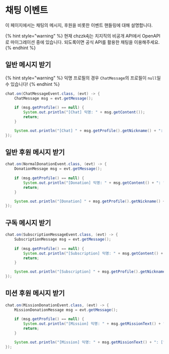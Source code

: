 # 채팅 이벤트
이 페이지에서는 채팅의 메시지, 후원을 비롯한 이벤트 핸들링에 대해 설명합니다.

{% hint style="warning" %}
현재 chzzk4j는 치지직의 비공개 API에서 OpenAPI로 마이그레이션 중에 있습니다.
되도록이면 공식 API를 활용한 채팅을 이용해주세요.
{% endhint %}

## 일반 메시지 받기
{% hint style="warning" %}
익명 프로필의 경우 `ChatMessage`의 프로필이 `null`일 수 있습니다!
{% endhint %}

```java
chat.on(ChatMessageEvent.class, (evt) -> {
    ChatMessage msg = evt.getMessage();
    
    if (msg.getProfile() == null) {
        System.out.println("[Chat] 익명: " + msg.getContent());
        return;
    }

    System.out.println("[Chat] " + msg.getProfile().getNickname() + ": " + msg.getContent());
});
```

## 일반 후원 메시지 받기
```java
chat.on(NormalDonationEvent.class, (evt) -> {
    DonationMessage msg = evt.getMessage();
    
    if (msg.getProfile() == null) {
        System.out.println("[Donation] 익명: " + msg.getContent() + ": " + msg.getContent() + " [" + msg.getPayAmount() + "원]");
        return;
    }

    System.out.println("[Donation] " + msg.getProfile().getNickname() + ": " + msg.getContent() + " [" + msg.getPayAmount() + "원]");
});
```

## 구독 메시지 받기
```java
chat.on(SubscriptionMessageEvent.class, (evt) -> {
    SubscriptionMessage msg = evt.getMessage();
    
    if (msg.getProfile() == null) {
        System.out.println("[Subscription] 익명: " + msg.getContent() + ": [" + msg.getSubscriptionMonth() + "개월 " + msg.getSubscriptionTierName() + "]");
        return;
    }

    System.out.println("[Subscription] " + msg.getProfile().getNickname() + ": [" + msg.getSubscriptionMonth() + "개월 " + msg.getSubscriptionTierName() + "]");
});
```

## 미션 후원 메시지 받기
```java
chat.on(MissionDonationEvent.class, (evt) -> {
    MissionDonationMessage msg = evt.getMessage();
    
    if (msg.getProfile() == null) {
        System.out.println("[Mission] 익명: " + msg.getMissionText() + ": [" + msg.getPayAmount() + "원]");
        return;
    }

    System.out.println("[Mission] 익명: " + msg.getMissionText() + ": [" + msg.getPayAmount() + "원]");
});
```